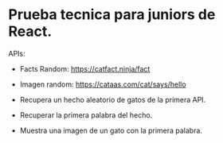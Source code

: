 # Prueba tecnica para juniors de React.

APIs:
- Facts Random: https://catfact.ninja/fact
- Imagen random: https://cataas.com/cat/says/hello

- Recupera un hecho aleatorio de gatos de la primera API.
- Recuperar la primera palabra del hecho.
- Muestra una imagen de un gato con la primera palabra.
